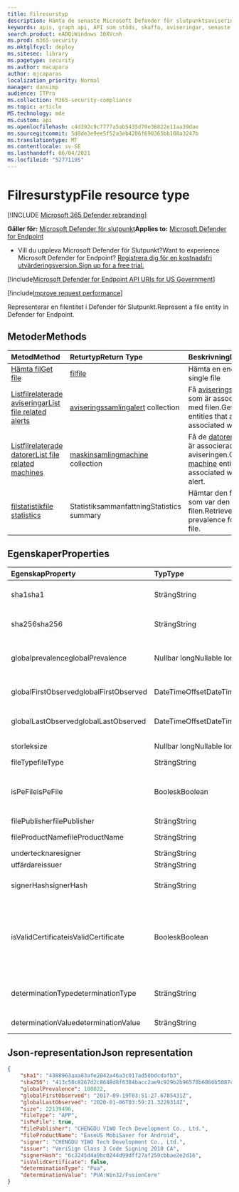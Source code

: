 ```yaml
---
title: Filresurstyp
description: Hämta de senaste Microsoft Defender för slutpunktsaviseringar som är relaterade till filer.
keywords: apis, graph api, API som stöds, skaffa, aviseringar, senaste
search.product: eADQiWindows 10XVcnh
ms.prod: m365-security
ms.mktglfcycl: deploy
ms.sitesec: library
ms.pagetype: security
ms.author: macapara
author: mjcaparas
localization_priority: Normal
manager: dansimp
audience: ITPro
ms.collection: M365-security-compliance
ms.topic: article
MS.technology: mde
ms.custom: api
ms.openlocfilehash: c4d392c9c7777a5ab5435d70e36822e11aa39dae
ms.sourcegitcommit: 5d8de3e9ee5f52a3eb4206f690365bb108a3247b
ms.translationtype: MT
ms.contentlocale: sv-SE
ms.lasthandoff: 06/04/2021
ms.locfileid: "52771195"
---
```

# <a name="file-resource-type"></a><span data-ttu-id="73a00-104">Filresurstyp</span><span class="sxs-lookup"><span data-stu-id="73a00-104">File resource type</span></span>

[!INCLUDE [Microsoft 365 Defender rebranding](../../includes/microsoft-defender.md)]


<span data-ttu-id="73a00-105">**Gäller för:** [Microsoft Defender för slutpunkt](https://go.microsoft.com/fwlink/?linkid=2154037)</span><span class="sxs-lookup"><span data-stu-id="73a00-105">**Applies to:** [Microsoft Defender for Endpoint](https://go.microsoft.com/fwlink/?linkid=2154037)</span></span>

- <span data-ttu-id="73a00-106">Vill du uppleva Microsoft Defender för Slutpunkt?</span><span class="sxs-lookup"><span data-stu-id="73a00-106">Want to experience Microsoft Defender for Endpoint?</span></span> [<span data-ttu-id="73a00-107">Registrera dig för en kostnadsfri utvärderingsversion.</span><span class="sxs-lookup"><span data-stu-id="73a00-107">Sign up for a free trial.</span></span>](https://www.microsoft.com/microsoft-365/windows/microsoft-defender-atp?ocid=docs-wdatp-exposedapis-abovefoldlink) 

[!include[Microsoft Defender for Endpoint API URIs for US Government](../../includes/microsoft-defender-api-usgov.md)]

[!include[Improve request performance](../../includes/improve-request-performance.md)]


<span data-ttu-id="73a00-108">Representerar en filentitet i Defender för Slutpunkt.</span><span class="sxs-lookup"><span data-stu-id="73a00-108">Represent a file entity in Defender for Endpoint.</span></span>

## <a name="methods"></a><span data-ttu-id="73a00-109">Metoder</span><span class="sxs-lookup"><span data-stu-id="73a00-109">Methods</span></span>
<span data-ttu-id="73a00-110">Metod</span><span class="sxs-lookup"><span data-stu-id="73a00-110">Method</span></span>|<span data-ttu-id="73a00-111">Returtyp</span><span class="sxs-lookup"><span data-stu-id="73a00-111">Return Type</span></span> |<span data-ttu-id="73a00-112">Beskrivning</span><span class="sxs-lookup"><span data-stu-id="73a00-112">Description</span></span>
:---|:---|:---
[<span data-ttu-id="73a00-113">Hämta fil</span><span class="sxs-lookup"><span data-stu-id="73a00-113">Get file</span></span>](get-file-information.md) | [<span data-ttu-id="73a00-114">fil</span><span class="sxs-lookup"><span data-stu-id="73a00-114">file</span></span>](files.md) | <span data-ttu-id="73a00-115">Hämta en enda fil</span><span class="sxs-lookup"><span data-stu-id="73a00-115">Get a single file</span></span> 
[<span data-ttu-id="73a00-116">Listfilrelaterade aviseringar</span><span class="sxs-lookup"><span data-stu-id="73a00-116">List file related alerts</span></span>](get-file-related-alerts.md) | <span data-ttu-id="73a00-117">[aviseringssamling](alerts.md)</span><span class="sxs-lookup"><span data-stu-id="73a00-117">[alert](alerts.md) collection</span></span> | <span data-ttu-id="73a00-118">Få [aviseringsenheterna](alerts.md) som är associerade med filen.</span><span class="sxs-lookup"><span data-stu-id="73a00-118">Get the [alert](alerts.md) entities that are associated with the file.</span></span>
[<span data-ttu-id="73a00-119">Listfilrelaterade datorer</span><span class="sxs-lookup"><span data-stu-id="73a00-119">List file related machines</span></span>](get-file-related-machines.md) | <span data-ttu-id="73a00-120">[maskinsamling](machine.md)</span><span class="sxs-lookup"><span data-stu-id="73a00-120">[machine](machine.md) collection</span></span> | <span data-ttu-id="73a00-121">Få de [datorenheter](machine.md) som är associerade med aviseringen.</span><span class="sxs-lookup"><span data-stu-id="73a00-121">Get the [machine](machine.md) entities associated with the alert.</span></span>
[<span data-ttu-id="73a00-122">filstatistik</span><span class="sxs-lookup"><span data-stu-id="73a00-122">file statistics</span></span>](get-file-statistics.md) | <span data-ttu-id="73a00-123">Statistiksammanfattning</span><span class="sxs-lookup"><span data-stu-id="73a00-123">Statistics summary</span></span> | <span data-ttu-id="73a00-124">Hämtar den första filen som var den första filen.</span><span class="sxs-lookup"><span data-stu-id="73a00-124">Retrieves the prevalence for the given file.</span></span>


## <a name="properties"></a><span data-ttu-id="73a00-125">Egenskaper</span><span class="sxs-lookup"><span data-stu-id="73a00-125">Properties</span></span>
|<span data-ttu-id="73a00-126">Egenskap</span><span class="sxs-lookup"><span data-stu-id="73a00-126">Property</span></span> | <span data-ttu-id="73a00-127">Typ</span><span class="sxs-lookup"><span data-stu-id="73a00-127">Type</span></span>    |   <span data-ttu-id="73a00-128">Beskrivning</span><span class="sxs-lookup"><span data-stu-id="73a00-128">Description</span></span> |
|:---|:---|:---|
|<span data-ttu-id="73a00-129">sha1</span><span class="sxs-lookup"><span data-stu-id="73a00-129">sha1</span></span> | <span data-ttu-id="73a00-130">Sträng</span><span class="sxs-lookup"><span data-stu-id="73a00-130">String</span></span> | <span data-ttu-id="73a00-131">Hashtaggen Sha1 för filinnehållet</span><span class="sxs-lookup"><span data-stu-id="73a00-131">Sha1 hash of the file content</span></span> |
|<span data-ttu-id="73a00-132">sha256</span><span class="sxs-lookup"><span data-stu-id="73a00-132">sha256</span></span> | <span data-ttu-id="73a00-133">Sträng</span><span class="sxs-lookup"><span data-stu-id="73a00-133">String</span></span> | <span data-ttu-id="73a00-134">Sha256-hash för filinnehållet</span><span class="sxs-lookup"><span data-stu-id="73a00-134">Sha256 hash of the file content</span></span> |
|<span data-ttu-id="73a00-135">globalprevalence</span><span class="sxs-lookup"><span data-stu-id="73a00-135">globalPrevalence</span></span> | <span data-ttu-id="73a00-136">Nullbar long</span><span class="sxs-lookup"><span data-stu-id="73a00-136">Nullable long</span></span> | <span data-ttu-id="73a00-137">Filarysen i hela organisationen</span><span class="sxs-lookup"><span data-stu-id="73a00-137">File prevalence across organization</span></span> |
|<span data-ttu-id="73a00-138">globalFirstObserved</span><span class="sxs-lookup"><span data-stu-id="73a00-138">globalFirstObserved</span></span> | <span data-ttu-id="73a00-139">DateTimeOffset</span><span class="sxs-lookup"><span data-stu-id="73a00-139">DateTimeOffset</span></span> | <span data-ttu-id="73a00-140">Första gången filen observerades</span><span class="sxs-lookup"><span data-stu-id="73a00-140">First time the file was observed</span></span> |
|<span data-ttu-id="73a00-141">globalLastObserved</span><span class="sxs-lookup"><span data-stu-id="73a00-141">globalLastObserved</span></span> | <span data-ttu-id="73a00-142">DateTimeOffset</span><span class="sxs-lookup"><span data-stu-id="73a00-142">DateTimeOffset</span></span> | <span data-ttu-id="73a00-143">Senaste gången filen observerades</span><span class="sxs-lookup"><span data-stu-id="73a00-143">Last time the file was observed</span></span> |
|<span data-ttu-id="73a00-144">storlek</span><span class="sxs-lookup"><span data-stu-id="73a00-144">size</span></span> | <span data-ttu-id="73a00-145">Nullbar long</span><span class="sxs-lookup"><span data-stu-id="73a00-145">Nullable long</span></span> | <span data-ttu-id="73a00-146">Storlek på filen</span><span class="sxs-lookup"><span data-stu-id="73a00-146">Size of the file</span></span> |
|<span data-ttu-id="73a00-147">fileType</span><span class="sxs-lookup"><span data-stu-id="73a00-147">fileType</span></span> | <span data-ttu-id="73a00-148">Sträng</span><span class="sxs-lookup"><span data-stu-id="73a00-148">String</span></span> | <span data-ttu-id="73a00-149">Typ av fil</span><span class="sxs-lookup"><span data-stu-id="73a00-149">Type of the file</span></span> |
|<span data-ttu-id="73a00-150">isPeFile</span><span class="sxs-lookup"><span data-stu-id="73a00-150">isPeFile</span></span> | <span data-ttu-id="73a00-151">Boolesk</span><span class="sxs-lookup"><span data-stu-id="73a00-151">Boolean</span></span> | <span data-ttu-id="73a00-152">true om filen är bärbar körbar (t.ex. "DLL", "EXE" osv.)</span><span class="sxs-lookup"><span data-stu-id="73a00-152">true if the file is portable executable (e.g. "DLL", "EXE", etc.)</span></span> |
|<span data-ttu-id="73a00-153">filePublisher</span><span class="sxs-lookup"><span data-stu-id="73a00-153">filePublisher</span></span> | <span data-ttu-id="73a00-154">Sträng</span><span class="sxs-lookup"><span data-stu-id="73a00-154">String</span></span> | <span data-ttu-id="73a00-155">Filutgivare</span><span class="sxs-lookup"><span data-stu-id="73a00-155">File publisher</span></span> |
|<span data-ttu-id="73a00-156">fileProductName</span><span class="sxs-lookup"><span data-stu-id="73a00-156">fileProductName</span></span> | <span data-ttu-id="73a00-157">Sträng</span><span class="sxs-lookup"><span data-stu-id="73a00-157">String</span></span> | <span data-ttu-id="73a00-158">Produktnamn</span><span class="sxs-lookup"><span data-stu-id="73a00-158">Product name</span></span> |
|<span data-ttu-id="73a00-159">undertecknare</span><span class="sxs-lookup"><span data-stu-id="73a00-159">signer</span></span> | <span data-ttu-id="73a00-160">Sträng</span><span class="sxs-lookup"><span data-stu-id="73a00-160">String</span></span> | <span data-ttu-id="73a00-161">Fil signerare</span><span class="sxs-lookup"><span data-stu-id="73a00-161">File signer</span></span> |
|<span data-ttu-id="73a00-162">utfärdare</span><span class="sxs-lookup"><span data-stu-id="73a00-162">issuer</span></span> | <span data-ttu-id="73a00-163">Sträng</span><span class="sxs-lookup"><span data-stu-id="73a00-163">String</span></span> | <span data-ttu-id="73a00-164">Filutfärdare</span><span class="sxs-lookup"><span data-stu-id="73a00-164">File issuer</span></span> |
|<span data-ttu-id="73a00-165">signerHash</span><span class="sxs-lookup"><span data-stu-id="73a00-165">signerHash</span></span> | <span data-ttu-id="73a00-166">Sträng</span><span class="sxs-lookup"><span data-stu-id="73a00-166">String</span></span> | <span data-ttu-id="73a00-167">Hash-kod för signeringscertifikatet</span><span class="sxs-lookup"><span data-stu-id="73a00-167">Hash of the signing certificate</span></span> |
|<span data-ttu-id="73a00-168">isValidCertificate</span><span class="sxs-lookup"><span data-stu-id="73a00-168">isValidCertificate</span></span> | <span data-ttu-id="73a00-169">Boolesk</span><span class="sxs-lookup"><span data-stu-id="73a00-169">Boolean</span></span> | <span data-ttu-id="73a00-170">Signeringscertifikat har verifierats av Microsoft Defender för Endpoint-agenten</span><span class="sxs-lookup"><span data-stu-id="73a00-170">Was signing certificate successfully verified by Microsoft Defender for Endpoint agent</span></span> |
|<span data-ttu-id="73a00-171">determinationType</span><span class="sxs-lookup"><span data-stu-id="73a00-171">determinationType</span></span> | <span data-ttu-id="73a00-172">Sträng</span><span class="sxs-lookup"><span data-stu-id="73a00-172">String</span></span> | <span data-ttu-id="73a00-173">Avgöra vilken typ av fil som ska avgöras</span><span class="sxs-lookup"><span data-stu-id="73a00-173">The determination type of the file</span></span> |
|<span data-ttu-id="73a00-174">determinationValue</span><span class="sxs-lookup"><span data-stu-id="73a00-174">determinationValue</span></span> | <span data-ttu-id="73a00-175">Sträng</span><span class="sxs-lookup"><span data-stu-id="73a00-175">String</span></span> | <span data-ttu-id="73a00-176">Determination value</span><span class="sxs-lookup"><span data-stu-id="73a00-176">Determination value</span></span> |


## <a name="json-representation"></a><span data-ttu-id="73a00-177">Json-representation</span><span class="sxs-lookup"><span data-stu-id="73a00-177">Json representation</span></span>

```json
{
    "sha1": "4388963aaa83afe2042a46a3c017ad50bdcdafb3",
    "sha256": "413c58c8267d2c8648d8f6384bacc2ae9c929b2b96578b6860b5087cd1bd6462",
    "globalPrevalence": 180022,
    "globalFirstObserved": "2017-09-19T03:51:27.6785431Z",
    "globalLastObserved": "2020-01-06T03:59:21.3229314Z",
    "size": 22139496,
    "fileType": "APP",
    "isPeFile": true,
    "filePublisher": "CHENGDU YIWO Tech Development Co., Ltd.",
    "fileProductName": "EaseUS MobiSaver for Android",
    "signer": "CHENGDU YIWO Tech Development Co., Ltd.",
    "issuer": "VeriSign Class 3 Code Signing 2010 CA",
    "signerHash": "6c3245d4a9bc0244d99dff27af259cbbae2e2d16",
    "isValidCertificate": false,
    "determinationType": "Pua",
    "determinationValue": "PUA:Win32/FusionCore"
}
```
